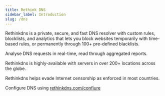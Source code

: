```yaml
---
title: Rethink DNS
sidebar_label: Introduction
slug: /dns
---
```

Rethinkdns is a private, secure, and fast DNS resolver with custom rules, blocklists, and analytics that lets you block websites temporarily with time-based rules, or permanently through 100+ pre-defined blacklists.

Analyse DNS requests in real-time, read through aggregated reports.

Rethinkdns is highly-available with servers in over 200+ locations across the globe.

Rethinkdns helps evade Internet censorship as enforced in most countries.

Configure DNS using [rethinkdns.com/confiure](https://www.bravedns.com/configure)
